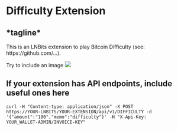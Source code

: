 <h1>Difficulty Extension</h1>
<h2>*tagline*</h2>
This is an LNBits extension to play Bitcoin Difficulty (see: https://github.com/...).

Try to include an image
<img src="https://i.imgur.com/9i4xcQB.png">


<h2>If your extension has API endpoints, include useful ones here</h2>

<code>curl -H "Content-type: application/json" -X POST https://YOUR-LNBITS/YOUR-EXTENSION/api/v1/DIFFICULTY -d '{"amount":"100","memo":"difficulty"}' -H "X-Api-Key: YOUR_WALLET-ADMIN/INVOICE-KEY"</code>
